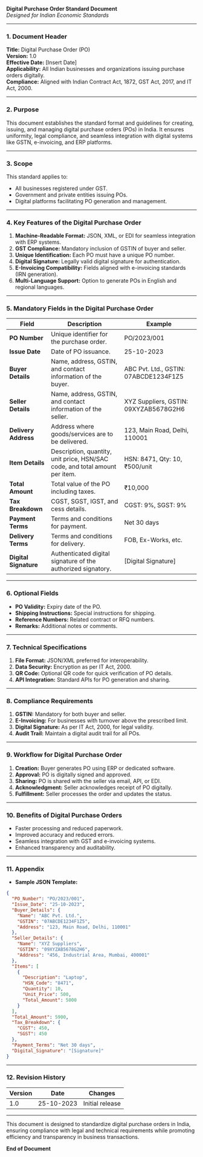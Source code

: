 **Digital Purchase Order Standard Document**  
*Designed for Indian Economic Standards*  

---

### **1. Document Header**  
**Title:** Digital Purchase Order (PO)  
**Version:** 1.0  
**Effective Date:** [Insert Date]  
**Applicability:** All Indian businesses and organizations issuing purchase orders digitally.  
**Compliance:** Aligned with Indian Contract Act, 1872, GST Act, 2017, and IT Act, 2000.  

---

### **2. Purpose**  
This document establishes the standard format and guidelines for creating, issuing, and managing digital purchase orders (POs) in India. It ensures uniformity, legal compliance, and seamless integration with digital systems like GSTN, e-invoicing, and ERP platforms.  

---

### **3. Scope**  
This standard applies to:  
- All businesses registered under GST.  
- Government and private entities issuing POs.  
- Digital platforms facilitating PO generation and management.  

---

### **4. Key Features of the Digital Purchase Order**  
1. **Machine-Readable Format:** JSON, XML, or EDI for seamless integration with ERP systems.  
2. **GST Compliance:** Mandatory inclusion of GSTIN of buyer and seller.  
3. **Unique Identification:** Each PO must have a unique PO number.  
4. **Digital Signature:** Legally valid digital signature for authentication.  
5. **E-Invoicing Compatibility:** Fields aligned with e-invoicing standards (IRN generation).  
6. **Multi-Language Support:** Option to generate POs in English and regional languages.  

---

### **5. Mandatory Fields in the Digital Purchase Order**  
| **Field**                | **Description**                                                                 | **Example**                     |  
|--------------------------|-------------------------------------------------------------------------------|---------------------------------|  
| **PO Number**            | Unique identifier for the purchase order.                                     | PO/2023/001                     |  
| **Issue Date**           | Date of PO issuance.                                                          | 25-10-2023                      |  
| **Buyer Details**        | Name, address, GSTIN, and contact information of the buyer.                   | ABC Pvt. Ltd., GSTIN: 07ABCDE1234F1Z5 |  
| **Seller Details**       | Name, address, GSTIN, and contact information of the seller.                  | XYZ Suppliers, GSTIN: 09XYZAB5678G2H6 |  
| **Delivery Address**     | Address where goods/services are to be delivered.                            | 123, Main Road, Delhi, 110001   |  
| **Item Details**         | Description, quantity, unit price, HSN/SAC code, and total amount per item.   | HSN: 8471, Qty: 10, ₹500/unit   |  
| **Total Amount**         | Total value of the PO including taxes.                                        | ₹10,000                         |  
| **Tax Breakdown**        | CGST, SGST, IGST, and cess details.                                          | CGST: 9%, SGST: 9%              |  
| **Payment Terms**        | Terms and conditions for payment.                                             | Net 30 days                     |  
| **Delivery Terms**       | Terms and conditions for delivery.                                            | FOB, Ex-Works, etc.             |  
| **Digital Signature**    | Authenticated digital signature of the authorized signatory.                 | [Digital Signature]             |  

---

### **6. Optional Fields**  
- **PO Validity:** Expiry date of the PO.  
- **Shipping Instructions:** Special instructions for shipping.  
- **Reference Numbers:** Related contract or RFQ numbers.  
- **Remarks:** Additional notes or comments.  

---

### **7. Technical Specifications**  
1. **File Format:** JSON/XML preferred for interoperability.  
2. **Data Security:** Encryption as per IT Act, 2000.  
3. **QR Code:** Optional QR code for quick verification of PO details.  
4. **API Integration:** Standard APIs for PO generation and sharing.  

---

### **8. Compliance Requirements**  
1. **GSTIN:** Mandatory for both buyer and seller.  
2. **E-Invoicing:** For businesses with turnover above the prescribed limit.  
3. **Digital Signature:** As per IT Act, 2000, for legal validity.  
4. **Audit Trail:** Maintain a digital audit trail for all POs.  

---

### **9. Workflow for Digital Purchase Order**  
1. **Creation:** Buyer generates PO using ERP or dedicated software.  
2. **Approval:** PO is digitally signed and approved.  
3. **Sharing:** PO is shared with the seller via email, API, or EDI.  
4. **Acknowledgment:** Seller acknowledges receipt of PO digitally.  
5. **Fulfillment:** Seller processes the order and updates the status.  

---

### **10. Benefits of Digital Purchase Orders**  
- Faster processing and reduced paperwork.  
- Improved accuracy and reduced errors.  
- Seamless integration with GST and e-invoicing systems.  
- Enhanced transparency and auditability.  

---

### **11. Appendix**  
- **Sample JSON Template:**  
```json
{
  "PO_Number": "PO/2023/001",
  "Issue_Date": "25-10-2023",
  "Buyer_Details": {
    "Name": "ABC Pvt. Ltd.",
    "GSTIN": "07ABCDE1234F1Z5",
    "Address": "123, Main Road, Delhi, 110001"
  },
  "Seller_Details": {
    "Name": "XYZ Suppliers",
    "GSTIN": "09XYZAB5678G2H6",
    "Address": "456, Industrial Area, Mumbai, 400001"
  },
  "Items": [
    {
      "Description": "Laptop",
      "HSN_Code": "8471",
      "Quantity": 10,
      "Unit_Price": 500,
      "Total_Amount": 5000
    }
  ],
  "Total_Amount": 5900,
  "Tax_Breakdown": {
    "CGST": 450,
    "SGST": 450
  },
  "Payment_Terms": "Net 30 days",
  "Digital_Signature": "[Signature]"
}
```  

---

### **12. Revision History**  
| **Version** | **Date**       | **Changes**                              |  
|-------------|----------------|------------------------------------------|  
| 1.0         | 25-10-2023     | Initial release                          |  

---

This document is designed to standardize digital purchase orders in India, ensuring compliance with legal and technical requirements while promoting efficiency and transparency in business transactions.  

**End of Document**

